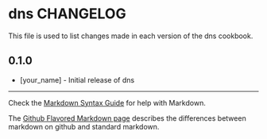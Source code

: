 # dns CHANGELOG

This file is used to list changes made in each version of the dns cookbook.

## 0.1.0
- [your_name] - Initial release of dns

- - -
Check the [Markdown Syntax Guide](http://daringfireball.net/projects/markdown/syntax) for help with Markdown.

The [Github Flavored Markdown page](http://github.github.com/github-flavored-markdown/) describes the differences between markdown on github and standard markdown.
